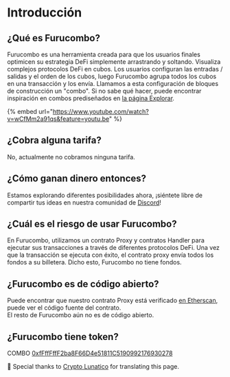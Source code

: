 # Introducción

## **¿Qué es Furucombo?**

Furucombo es una herramienta creada para que los usuarios finales optimicen su estrategia DeFi simplemente arrastrando y soltando. Visualiza complejos protocolos DeFi en cubos. Los usuarios configuran las entradas / salidas y el orden de los cubos, luego Furucombo agrupa todos los cubos en una transacción y los envía. Llamamos a esta configuración de bloques de construcción un "combo". Si no sabe qué hacer, puede encontrar inspiración en combos prediseñados en [la página Explorar](https://furucombo.app/explore).

{% embed url="https://www.youtube.com/watch?v=wCfMm2a91qs&feature=youtu.be" %}

## **¿Cobra alguna tarifa?**

No, actualmente no cobramos ninguna tarifa.

## **¿Cómo ganan dinero entonces?**

Estamos explorando diferentes posibilidades ahora, ¡siéntete libre de compartir tus ideas en nuestra comunidad de [Discord](https://discord.furucombo.app/)!

## **¿Cuál es el riesgo de usar Furucombo?**

En Furucombo, utilizamos un contrato Proxy y contratos Handler para ejecutar sus transacciones a través de diferentes protocolos DeFi. Una vez que la transacción se ejecuta con éxito, el contrato proxy envía todos los fondos a su billetera. Dicho esto, Furucombo no tiene fondos.

## **¿Furucombo es de código abierto?**

Puede encontrar que nuestro contrato Proxy está verificado [en Etherscan](https://etherscan.io/accounts/label/Furucombo), puede ver el código fuente del contrato.  
El resto de Furucombo aún no es de código abierto.

## **¿Furucombo tiene token?**

COMBO [0xfFffFffF2ba8F66D4e51811C5190992176930278](https://etherscan.io/token/0xfFffFffF2ba8F66D4e51811C5190992176930278)



🧊 Special thanks to [Crypto Lunatico](https://www.youtube.com/c/CryptoLunatico) for translating this page.

